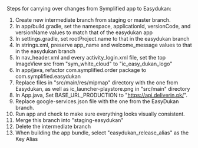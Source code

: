 Steps for carrying over changes from Symplified app to Easydukan:

1. Create new intermediate branch from staging or master branch.
2. In app/build.gradle, set the namespace, applicationId, versionCode, and versionName values to match that of the easydukan app
3. In settings.gradle, set rootProject.name to that in the easydukan branch
4. In strings.xml, preserve app_name and welcome_message values to that in the easydukan branch
5. In nav_header.xml and every activity_login.xml file, set the top ImageView src from "sym_white_cloud" to "ic_easy_dukan_logo"
6. In app/java, refactor com.symplified.order package to com.symplified.easydukan
8. Replace files in "src/main/res/mipmap" directory with the one from Easydukan, as well as ic_launcher-playstore.png in "src/main" directory
9. In App.java, Set BASE_URL_PRODUCTION to "https://api.deliverin.pk/".
10. Replace google-services.json file with the one from the EasyDukan branch.
11. Run app and check to make sure everything looks visually consistent.
12. Merge this branch into "staging-easydukan"
13. Delete the intermediate branch
14. When building the app bundle, select "easydukan_release_alias" as the Key Alias